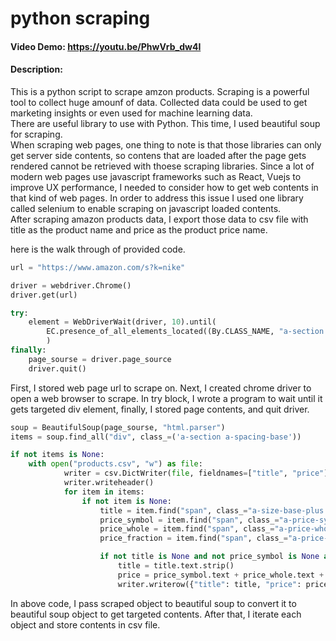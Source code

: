 # python scraping
#### Video Demo: https://youtu.be/PhwVrb_dw4I
#### Description:
This is a python script to scrape amzon products.
Scraping is a powerful tool to collect huge amounf of data. Collected data could be used to get marketing insights or even used for machine learning data.
<br>
There are useful library to use with Python. This time, I used beautiful soup for scraping.
<br>
When scraping web pages, one thing to note is that those libraries can only get server side contents, so contens that are loaded after the page gets rendered cannot be retrieved with thoese scraping libraries. Since a lot of modern web pages use javascript frameworks such as React, Vuejs to improve UX performance, I needed to consider how to get web contents in that kind of web pages. In order to address this issue I used one library called selenium to enable scraping on javascript loaded contents.
<br>
After scraping amazon products data, I export those data to csv file with title as the product name and price as the product price name.

here is the walk through of provided code.
```python
url = "https://www.amazon.com/s?k=nike"

driver = webdriver.Chrome()
driver.get(url)

try:
    element = WebDriverWait(driver, 10).until(
        EC.presence_of_all_elements_located((By.CLASS_NAME, "a-section a-spacing-base"))
		)
finally:
    page_sourse = driver.page_source
    driver.quit()
```
First, I stored web page url to scrape on. Next, I created chrome driver to open a web browser to scrape. In try block, I wrote a program to wait until it gets targeted div element, finally, I stored page contents, and quit driver.

```python
soup = BeautifulSoup(page_sourse, "html.parser")
items = soup.find_all("div", class_=('a-section a-spacing-base'))

if not items is None:
	with open("products.csv", "w") as file:
			writer = csv.DictWriter(file, fieldnames=["title", "price"])
			writer.writeheader()
			for item in items:
				if not item is None:
					title = item.find("span", class_="a-size-base-plus a-color-base a-text-normal")
					price_symbol = item.find("span", class_="a-price-symbol")
					price_whole = item.find("span", class_="a-price-whole")
					price_fraction = item.find("span", class_="a-price-fraction")

					if not title is None and not price_symbol is None and not price_whole is None and not price_fraction is None:
						title = title.text.strip()
						price = price_symbol.text + price_whole.text + price_fraction.text
						writer.writerow({"title": title, "price": price})
```
In above code, I pass scraped object to beautiful soup to convert it to beautiful soup object to get targeted contents.
After that, I iterate each object and store contents in csv file.